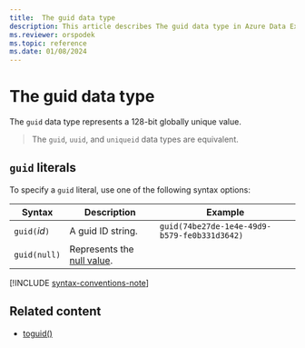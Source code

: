 ```yaml
---
title:  The guid data type
description: This article describes The guid data type in Azure Data Explorer.
ms.reviewer: orspodek
ms.topic: reference
ms.date: 01/08/2024
---
```

# The guid data type

The `guid` data type represents a 128-bit globally unique value.

> The `guid`, `uuid`, and `uniqueid` data types are equivalent.

## `guid` literals

To specify a `guid` literal, use one of the following syntax options:

|Syntax|Description|Example|
|--|--|--|
|`guid(`*id*`)`|A guid ID string.|`guid(74be27de-1e4e-49d9-b579-fe0b331d3642)`|
|`guid(null)`|Represents the [null value](null-values.md).||

[!INCLUDE [syntax-conventions-note](../../includes/syntax-conventions-note.md)]

## Related content

* [toguid()](../../query/toguidfunction.md)
